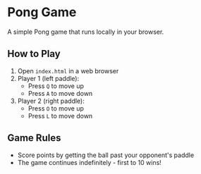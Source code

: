 # Pong Game

A simple Pong game that runs locally in your browser.

## How to Play

1. Open `index.html` in a web browser
2. Player 1 (left paddle):
   - Press `Q` to move up
   - Press `A` to move down
3. Player 2 (right paddle):
   - Press `O` to move up
   - Press `L` to move down

## Game Rules

- Score points by getting the ball past your opponent's paddle
- The game continues indefinitely - first to 10 wins!
